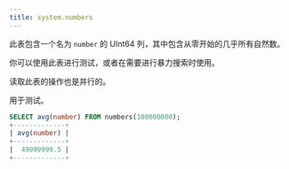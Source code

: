 ```yaml
---
title: system.numbers
---
```


此表包含一个名为 `number` 的 UInt64 列，其中包含从零开始的几乎所有自然数。

你可以使用此表进行测试，或者在需要进行暴力搜索时使用。

读取此表的操作也是并行的。

用于测试。

```sql
SELECT avg(number) FROM numbers(100000000);
+-------------+
| avg(number) |
+-------------+
|  49999999.5 |
+-------------+
```